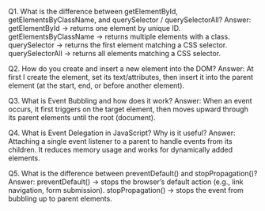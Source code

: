 Q1. What is the difference between getElementById, getElementsByClassName, and querySelector / querySelectorAll?
Answer: getElementById → returns one element by unique ID.
getElementsByClassName → returns multiple elements with a class.
querySelector → returns the first element matching a CSS selector.
querySelectorAll → returns all elements matching a CSS selector.

Q2. How do you create and insert a new element into the DOM?
Answer: At first I create the element, set its text/attributes, then insert it into the parent element (at the start, end, or before another element).

Q3. What is Event Bubbling and how does it work?
Answer: When an event occurs, it first triggers on the target element, then moves upward through its parent elements until the root (document).

Q4. What is Event Delegation in JavaScript? Why is it useful?
Answer: Attaching a single event listener to a parent to handle events from its children. It reduces memory usage and works for dynamically added elements.

Q5. What is the difference between preventDefault() and stopPropagation()?
Answer: preventDefault() → stops the browser’s default action (e.g., link navigation, form submission).
stopPropagation() → stops the event from bubbling up to parent elements.